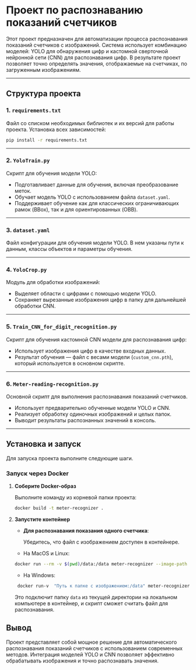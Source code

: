 # Проект по распознаванию показаний счетчиков

Этот проект предназначен для автоматизации процесса распознавания показаний счетчиков с изображений. Система использует комбинацию моделей: YOLO для обнаружения цифр и кастомной сверточной нейронной сети (CNN) для распознавания цифр. В результате проект позволяет точно определять значения, отображаемые на счетчиках, по загруженным изображениям.

---

## **Структура проекта**


### **1. `requirements.txt`**
Файл со списком необходимых библиотек и их версий для работы проекта. Установка всех зависимостей:
```bash
pip install -r requirements.txt
```

---

### **2. `YoloTrain.py`**
Скрипт для обучения модели YOLO:
- Подготавливает данные для обучения, включая преобразование меток.
- Обучает модель YOLO с использованием файла `dataset.yaml`.
- Поддерживает обучение как для классических ограничивающих рамок (BBox), так и для ориентированных (OBB).

---

### **3. `dataset.yaml`**
Файл конфигурации для обучения модели YOLO. В нем указаны пути к данным, классы объектов и параметры обучения. 

---

### **4. `YoloCrop.py`**
Модуль для обработки изображений:
- Выделяет области с цифрами с помощью модели YOLO.
- Сохраняет вырезанные изображения цифр в папку для дальнейшей обработки CNN.

---

### **5. `Train_CNN_for_digit_recognition.py`**
Скрипт для обучения кастомной CNN модели для распознавания цифр:
- Использует изображения цифр в качестве входных данных.
- Результат обучения — файл с весами модели (`custom_cnn.pth`), который используется в основном скрипте.

---

### **6. `Meter-reading-recognition.py`**
Основной скрипт для выполнения распознавания показаний счетчиков. 
- Использует предварительно обученные модели YOLO и CNN.
- Реализует обработку одиночных изображений и целых папок.
- Выводит результаты распознанных значений в консоль. 


---
## Установка и запуск

Для запуска проекта выполните следующие шаги.

### Запуск через Docker

1. **Соберите Docker-образ**

   Выполните команду из корневой папки проекта:

   ```bash
   docker build -t meter-recognizer .
   ```

2. **Запустите контейнер**

   - **Для распознавания показания одного счетчика**:

     Убедитесь, что файл с изображением доступен в контейнере.


    - На MacOS и Linux:
     ```bash
     docker run --rm -v $(pwd)/data:/data meter-recognizer --image-path data/ImagesForRecognition/id_8_value_1095_124.jpg
     ```

    - На Windows:
    ```bash
     docker run-v  "Путь к папке с изображением:/data" meter-recognizer --image-path data/ImagesForRecognition/id_8_value_1095_124.jpg
     ```
     
     Это подключит папку `data` из текущей директории на локальном компьютере в контейнер, и скрипт сможет считать файл для распознавания.


## **Вывод**
Проект представляет собой мощное решение для автоматического распознавания показаний счетчиков с использованием современных методов. Интеграция моделей YOLO и CNN позволяет эффективно обрабатывать изображения и точно распознавать значения.